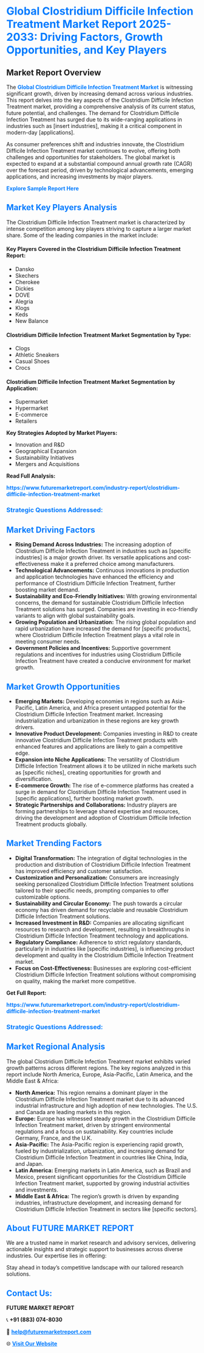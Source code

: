 <h1 style="color: #007BFF;">Global Clostridium Difficile Infection Treatment Market Report 2025-2033: Driving Factors, Growth Opportunities, and Key Players</h1>

<section id="overview">
<h2>Market Report Overview</h2>
<p>The <a href="https://www.futuremarketreport.com/industry-report/clostridium-difficile-infection-treatment-market" style="color: #007BFF; text-decoration: none;"><strong>Global Clostridium Difficile Infection Treatment Market</strong></a> is witnessing significant growth, driven by increasing demand across various industries. This report delves into the key aspects of the Clostridium Difficile Infection Treatment market, providing a comprehensive analysis of its current status, future potential, and challenges. The demand for Clostridium Difficile Infection Treatment has surged due to its wide-ranging applications in industries such as [insert industries], making it a critical component in modern-day [applications].</p>
<p>As consumer preferences shift and industries innovate, the Clostridium Difficile Infection Treatment market continues to evolve, offering both challenges and opportunities for stakeholders. The global market is expected to expand at a substantial compound annual growth rate (CAGR) over the forecast period, driven by technological advancements, emerging applications, and increasing investments by major players.</p>
</section>

<section id="overview">
<p><a href="https://www.futuremarketreport.com/request-sample/reportId=34207" style="color: #007BFF; text-decoration: none;"><strong>Explore Sample Report Here</strong></a></p>
</section>

<section id="key-players">
<h2 style="color: #007BFF;">Market Key Players Analysis</h2>
<p>The Clostridium Difficile Infection Treatment market is characterized by intense competition among key players striving to capture a larger market share. Some of the leading companies in the market include:</p>
<h4>Key Players Covered in the Clostridium Difficile Infection Treatment Report:</h4>
<ul><li>Dansko</li><li>Skechers</li><li>Cherokee</li><li>Dickies</li><li>DOVE</li><li>Alegria</li><li>Klogs</li><li>Keds</li><li>New Balance</li></ul>
<h4>Clostridium Difficile Infection Treatment Market Segmentation by Type:</h4>
<ul><li>Clogs</li><li>Athletic Sneakers</li><li>Casual Shoes</li><li>Crocs</li></ul>

<h4>Clostridium Difficile Infection Treatment Market Segmentation by Application:</h4>
<ul><li>Supermarket</li><li>Hypermarket</li><li>E-commerce</li><li>Retailers</li></ul>
<p><strong>Key Strategies Adopted by Market Players:</strong></p>
<ul>
<li>Innovation and R&D</li>
<li>Geographical Expansion</li>
<li>Sustainability Initiatives</li>
<li>Mergers and Acquisitions</li>
</ul>
</section>

<section>
<p><strong>Read Full Analysis: </strong></p><a href="https://www.futuremarketreport.com/industry-report/clostridium-difficile-infection-treatment-market" style="color: #007BFF; text-decoration: none;"><strong>https://www.futuremarketreport.com/industry-report/clostridium-difficile-infection-treatment-market</strong></a>
<h3 style="color: #007BFF;">Strategic Questions Addressed:</h3>
</section>

<section id="driving-factors">
<h2 style="color: #007BFF;">Market Driving Factors</h2>
<ul>
<li><strong>Rising Demand Across Industries:</strong> The increasing adoption of Clostridium Difficile Infection Treatment in industries such as [specific industries] is a major growth driver. Its versatile applications and cost-effectiveness make it a preferred choice among manufacturers.</li>
<li><strong>Technological Advancements:</strong> Continuous innovations in production and application technologies have enhanced the efficiency and performance of Clostridium Difficile Infection Treatment, further boosting market demand.</li>
<li><strong>Sustainability and Eco-Friendly Initiatives:</strong> With growing environmental concerns, the demand for sustainable Clostridium Difficile Infection Treatment solutions has surged. Companies are investing in eco-friendly variants to align with global sustainability goals.</li>
<li><strong>Growing Population and Urbanization:</strong> The rising global population and rapid urbanization have increased the demand for [specific products], where Clostridium Difficile Infection Treatment plays a vital role in meeting consumer needs.</li>
<li><strong>Government Policies and Incentives:</strong> Supportive government regulations and incentives for industries using Clostridium Difficile Infection Treatment have created a conducive environment for market growth.</li>
</ul>
</section>

<section id="growth-opportunities">
<h2 style="color: #007BFF;">Market Growth Opportunities</h2>
<ul>
<li><strong>Emerging Markets:</strong> Developing economies in regions such as Asia-Pacific, Latin America, and Africa present untapped potential for the Clostridium Difficile Infection Treatment market. Increasing industrialization and urbanization in these regions are key growth drivers.</li>
<li><strong>Innovative Product Development:</strong> Companies investing in R&D to create innovative Clostridium Difficile Infection Treatment products with enhanced features and applications are likely to gain a competitive edge.</li>
<li><strong>Expansion into Niche Applications:</strong> The versatility of Clostridium Difficile Infection Treatment allows it to be utilized in niche markets such as [specific niches], creating opportunities for growth and diversification.</li>
<li><strong>E-commerce Growth:</strong> The rise of e-commerce platforms has created a surge in demand for Clostridium Difficile Infection Treatment used in [specific applications], further boosting market growth.</li>
<li><strong>Strategic Partnerships and Collaborations:</strong> Industry players are forming partnerships to leverage shared expertise and resources, driving the development and adoption of Clostridium Difficile Infection Treatment products globally.</li>
</ul>
</section>

<section id="trending-factors">
<h2 style="color: #007BFF;">Market Trending Factors</h2>
<ul>
<li><strong>Digital Transformation:</strong> The integration of digital technologies in the production and distribution of Clostridium Difficile Infection Treatment has improved efficiency and customer satisfaction.</li>
<li><strong>Customization and Personalization:</strong> Consumers are increasingly seeking personalized Clostridium Difficile Infection Treatment solutions tailored to their specific needs, prompting companies to offer customizable options.</li>
<li><strong>Sustainability and Circular Economy:</strong> The push towards a circular economy has driven demand for recyclable and reusable Clostridium Difficile Infection Treatment solutions.</li>
<li><strong>Increased Investment in R&D:</strong> Companies are allocating significant resources to research and development, resulting in breakthroughs in Clostridium Difficile Infection Treatment technology and applications.</li>
<li><strong>Regulatory Compliance:</strong> Adherence to strict regulatory standards, particularly in industries like [specific industries], is influencing product development and quality in the Clostridium Difficile Infection Treatment market.</li>
<li><strong>Focus on Cost-Effectiveness:</strong> Businesses are exploring cost-efficient Clostridium Difficile Infection Treatment solutions without compromising on quality, making the market more competitive.</li>
</ul>
</section>

<section>
<p><strong>Get Full Report: </strong></p><a href="https://www.futuremarketreport.com/industry-report/clostridium-difficile-infection-treatment-market" style="color: #007BFF; text-decoration: none;"><strong>https://www.futuremarketreport.com/industry-report/clostridium-difficile-infection-treatment-market</strong></a>
<h3 style="color: #007BFF;">Strategic Questions Addressed:</h3>
</section>


<section id="regional-analysis">
<h2 style="color: #007BFF;">Market Regional Analysis</h2>
<p>The global Clostridium Difficile Infection Treatment market exhibits varied growth patterns across different regions. The key regions analyzed in this report include North America, Europe, Asia-Pacific, Latin America, and the Middle East & Africa:</p>
<ul>
<li><strong>North America:</strong> This region remains a dominant player in the Clostridium Difficile Infection Treatment market due to its advanced industrial infrastructure and high adoption of new technologies. The U.S. and Canada are leading markets in this region.</li>
<li><strong>Europe:</strong> Europe has witnessed steady growth in the Clostridium Difficile Infection Treatment market, driven by stringent environmental regulations and a focus on sustainability. Key countries include Germany, France, and the U.K.</li>
<li><strong>Asia-Pacific:</strong> The Asia-Pacific region is experiencing rapid growth, fueled by industrialization, urbanization, and increasing demand for Clostridium Difficile Infection Treatment in countries like China, India, and Japan.</li>
<li><strong>Latin America:</strong> Emerging markets in Latin America, such as Brazil and Mexico, present significant opportunities for the Clostridium Difficile Infection Treatment market, supported by growing industrial activities and investments.</li>
<li><strong>Middle East & Africa:</strong> The region’s growth is driven by expanding industries, infrastructure development, and increasing demand for Clostridium Difficile Infection Treatment in sectors like [specific sectors].</li>
</ul>
</section>

<footer>
<h2 style="color: #007BFF;">About FUTURE MARKET REPORT</h2>
<p>We are a trusted name in market research and advisory services, delivering actionable insights and strategic support to businesses across diverse industries. Our expertise lies in offering:</p>

<p>Stay ahead in today’s competitive landscape with our tailored research solutions.</p>

<h2 style="color: #007BFF;">Contact Us:</h2>
<p><strong>FUTURE MARKET REPORT</strong></p>
<p>📞 <strong>+91 (883) 074-8030</strong></p>
<p>📧 <strong><a href="mailto:help@futuremarketreport.com" style="color: #007BFF;">help@futuremarketreport.com</a></strong></p>
<p>🌐 <strong><a href="https://www.futuremarketreport.com/" style="color: #007BFF;">Visit Our Website</a></strong></p>
</footer>